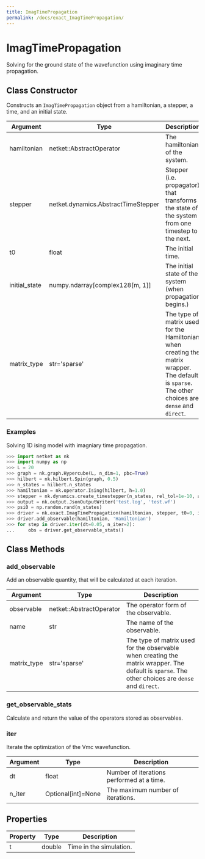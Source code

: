 ```yaml
---
title: ImagTimePropagation
permalink: /docs/exact_ImagTimePropagation/
---
```

# ImagTimePropagation
Solving for the ground state of the wavefunction using imaginary time propagation.

## Class Constructor
Constructs an ``ImagTimePropagation`` object from a hamiltonian, a stepper,
a time, and an initial state.

|  Argument   |               Type                |                                                                   Description                                                                    |
|-------------|-----------------------------------|--------------------------------------------------------------------------------------------------------------------------------------------------|
|hamiltonian  |netket::AbstractOperator           |The hamiltonian of the system.                                                                                                                    |
|stepper      |netket.dynamics.AbstractTimeStepper|Stepper (i.e. propagator) that transforms the state of the system from one timestep to the next.                                                  |
|t0           |float                              |The initial time.                                                                                                                                 |
|initial_state|numpy.ndarray[complex128[m, 1]]    |The initial state of the system (when propagation begins.)                                                                                        |
|matrix_type  |str='sparse'                       |The type of matrix used for the Hamiltonian when creating the matrix wrapper. The default is `sparse`. The other choices are `dense` and `direct`.|

### Examples
Solving 1D ising model with imagniary time propagation.

```python
>>> import netket as nk
>>> import numpy as np
>>> L = 20
>>> graph = nk.graph.Hypercube(L, n_dim=1, pbc=True)
>>> hilbert = nk.hilbert.Spin(graph, 0.5)
>>> n_states = hilbert.n_states
>>> hamiltonian = nk.operator.Ising(hilbert, h=1.0)
>>> stepper = nk.dynamics.create_timestepper(n_states, rel_tol=1e-10, abs_tol=1e-10)
>>> output = nk.output.JsonOutputWriter('test.log', 'test.wf')
>>> psi0 = np.random.rand(n_states)
>>> driver = nk.exact.ImagTimePropagation(hamiltonian, stepper, t0=0, initial_state=psi0)
>>> driver.add_observable(hamiltonian, 'Hamiltonian')
>>> for step in driver.iter(dt=0.05, n_iter=2):
...     obs = driver.get_observable_stats()

```



## Class Methods 
### add_observable
Add an observable quantity, that will be calculated at each
iteration.

| Argument  |          Type          |                                                                   Description                                                                   |
|-----------|------------------------|-------------------------------------------------------------------------------------------------------------------------------------------------|
|observable |netket::AbstractOperator|The operator form of the observable.                                                                                                             |
|name       |str                     |The name of the observable.                                                                                                                      |
|matrix_type|str='sparse'            |The type of matrix used for the observable when creating the matrix wrapper. The default is `sparse`. The other choices are `dense` and `direct`.|

### get_observable_stats
Calculate and return the value of the operators stored as observables.




### iter
Iterate the optimization of the Vmc wavefunction.

|Argument|       Type       |               Description               |
|--------|------------------|-----------------------------------------|
|dt      |float             |Number of iterations performed at a time.|
|n_iter  |Optional[int]=None|The maximum number of iterations.        |

## Properties

|Property| Type |      Description       |
|--------|------|------------------------|
|t       |double| Time in the simulation.|

